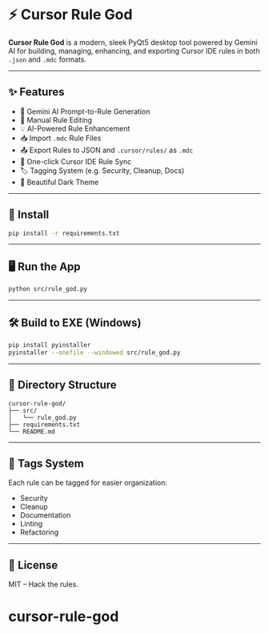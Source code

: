 # ⚡ Cursor Rule God

**Cursor Rule God** is a modern, sleek PyQt5 desktop tool powered by Gemini AI for building, managing, enhancing, and exporting Cursor IDE rules in both `.json` and `.mdc` formats.

---

## ✨ Features

- 🤖 Gemini AI Prompt-to-Rule Generation
- 📝 Manual Rule Editing
- 💡 AI-Powered Rule Enhancement
- 📥 Import `.mdc` Rule Files
- 📤 Export Rules to JSON and `.cursor/rules/` as `.mdc`
- 🧠 One-click Cursor IDE Rule Sync
- 🏷 Tagging System (e.g. Security, Cleanup, Docs)
- 🌚 Beautiful Dark Theme

---

## 🚀 Install

```bash
pip install -r requirements.txt
```

---

## 🖥 Run the App

```bash
python src/rule_god.py
```

---

## 🛠 Build to EXE (Windows)

```bash
pip install pyinstaller
pyinstaller --onefile --windowed src/rule_god.py
```

---

## 📂 Directory Structure

```
cursor-rule-god/
├── src/
│   └── rule_god.py
├── requirements.txt
└── README.md
```

---

## 📌 Tags System

Each rule can be tagged for easier organization:
- Security
- Cleanup
- Documentation
- Linting
- Refactoring

---

## 💬 License

MIT – Hack the rules.
# cursor-rule-god
